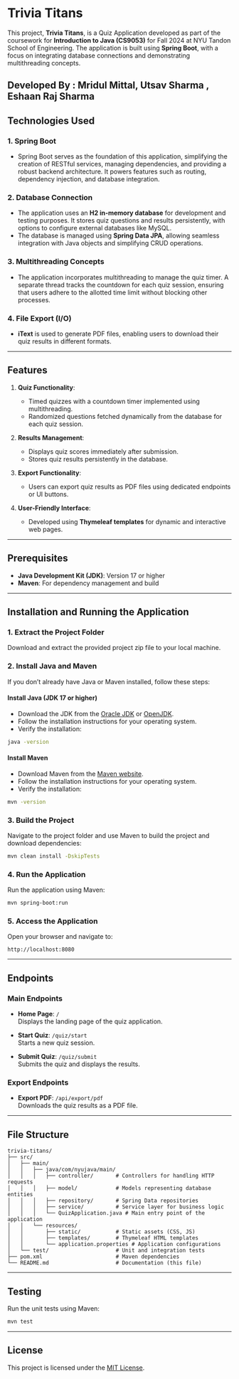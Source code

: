 # Trivia Titans

This project, **Trivia Titans**, is a Quiz Application developed as part of the coursework for **Introduction to Java (CS9053)** for Fall 2024 at NYU Tandon School of Engineering. The application is built using **Spring Boot**, with a focus on integrating database connections and demonstrating multithreading concepts.

Developed By : Mridul Mittal, Utsav Sharma , Eshaan Raj Sharma 
---

## Technologies Used

### 1. **Spring Boot**
- Spring Boot serves as the foundation of this application, simplifying the creation of RESTful services, managing dependencies, and providing a robust backend architecture. It powers features such as routing, dependency injection, and database integration.

### 2. **Database Connection**
- The application uses an **H2 in-memory database** for development and testing purposes. It stores quiz questions and results persistently, with options to configure external databases like MySQL.
- The database is managed using **Spring Data JPA**, allowing seamless integration with Java objects and simplifying CRUD operations.

### 3. **Multithreading Concepts**
- The application incorporates multithreading to manage the quiz timer. A separate thread tracks the countdown for each quiz session, ensuring that users adhere to the allotted time limit without blocking other processes.

### 4. **File Export (I/O)**
- **iText** is used to generate PDF files, enabling users to download their quiz results in different formats.

---

## Features

1. **Quiz Functionality**:
    - Timed quizzes with a countdown timer implemented using multithreading.
    - Randomized questions fetched dynamically from the database for each quiz session.

2. **Results Management**:
    - Displays quiz scores immediately after submission.
    - Stores quiz results persistently in the database.

3. **Export Functionality**:
    - Users can export quiz results as PDF files using dedicated endpoints or UI buttons.

4. **User-Friendly Interface**:
    - Developed using **Thymeleaf templates** for dynamic and interactive web pages.

---

## Prerequisites

- **Java Development Kit (JDK)**: Version 17 or higher
- **Maven**: For dependency management and build

---

## Installation and Running the Application

### 1. Extract the Project Folder

Download and extract the provided project zip file to your local machine.

### 2. Install Java and Maven

If you don’t already have Java or Maven installed, follow these steps:

#### **Install Java (JDK 17 or higher)**

- Download the JDK from the [Oracle JDK](https://www.oracle.com/java/technologies/javase-downloads.html) or [OpenJDK](https://openjdk.org/install/).
- Follow the installation instructions for your operating system.
- Verify the installation:

```bash
java -version
```

#### **Install Maven**

- Download Maven from the [Maven website](https://maven.apache.org/download.cgi).
- Follow the installation instructions for your operating system.
- Verify the installation:

```bash
mvn -version
```

### 3. Build the Project

Navigate to the project folder and use Maven to build the project and download dependencies:

```bash
mvn clean install -DskipTests
```

### 4. Run the Application

Run the application using Maven:

```bash
mvn spring-boot:run
```

### 5. Access the Application

Open your browser and navigate to:

```
http://localhost:8080
```

---

## Endpoints

### Main Endpoints

- **Home Page**: `/`  
  Displays the landing page of the quiz application.

- **Start Quiz**: `/quiz/start`  
  Starts a new quiz session.

- **Submit Quiz**: `/quiz/submit`  
  Submits the quiz and displays the results.

### Export Endpoints

- **Export PDF**: `/api/export/pdf`  
  Downloads the quiz results as a PDF file.

---

## File Structure

```
trivia-titans/
├── src/
│   ├── main/
│   │   ├── java/com/nyujava/main/
│   │   │   ├── controller/       # Controllers for handling HTTP requests
│   │   │   ├── model/            # Models representing database entities
│   │   │   ├── repository/       # Spring Data repositories
│   │   │   ├── service/          # Service layer for business logic
│   │   │   └── QuizApplication.java # Main entry point of the application
│   │   └── resources/
│   │       ├── static/           # Static assets (CSS, JS)
│   │       ├── templates/        # Thymeleaf HTML templates
│   │       └── application.properties # Application configurations
│   └── test/                     # Unit and integration tests
├── pom.xml                       # Maven dependencies
└── README.md                     # Documentation (this file)
```

---

## Testing

Run the unit tests using Maven:

```bash
mvn test
```


---


## License

This project is licensed under the [MIT License](LICENSE).

